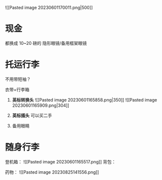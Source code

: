 ![[Pasted image 20230601170011.png|500]]
# 现金
都换成 10~20 磅的
隐形眼镜/备用框架眼镜

# 托运行李

不用带短袖？

衣带+行李箱

1. **英标转换头**
![[Pasted image 20230601165858.png|350]] ![[Pasted image 20230601165909.png|304]]

2. **英标插头**
可以买二手
3. 备用眼睛
# 随身行李


登机箱：
![[Pasted image 20230601165517.png]]
背包：



药物：
![[Pasted image 20230825141556.png]]